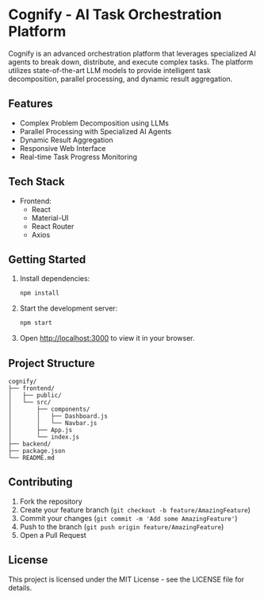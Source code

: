 # Cognify - AI Task Orchestration Platform

Cognify is an advanced orchestration platform that leverages specialized AI agents to break down, distribute, and execute complex tasks. The platform utilizes state-of-the-art LLM models to provide intelligent task decomposition, parallel processing, and dynamic result aggregation.

## Features

- Complex Problem Decomposition using LLMs
- Parallel Processing with Specialized AI Agents
- Dynamic Result Aggregation
- Responsive Web Interface
- Real-time Task Progress Monitoring

## Tech Stack

- Frontend:
  - React
  - Material-UI
  - React Router
  - Axios

## Getting Started

1. Install dependencies:
   ```bash
   npm install
   ```

2. Start the development server:
   ```bash
   npm start
   ```

3. Open [http://localhost:3000](http://localhost:3000) to view it in your browser.

## Project Structure

```
cognify/
├── frontend/
│   ├── public/
│   └── src/
│       ├── components/
│       │   ├── Dashboard.js
│       │   └── Navbar.js
│       ├── App.js
│       └── index.js
├── backend/
├── package.json
└── README.md
```

## Contributing

1. Fork the repository
2. Create your feature branch (`git checkout -b feature/AmazingFeature`)
3. Commit your changes (`git commit -m 'Add some AmazingFeature'`)
4. Push to the branch (`git push origin feature/AmazingFeature`)
5. Open a Pull Request

## License

This project is licensed under the MIT License - see the LICENSE file for details.
